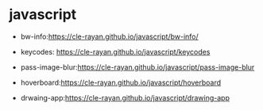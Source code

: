 # javascript 
- bw-info:https://cle-rayan.github.io/javascript/bw-info/


- keycodes: https://cle-rayan.github.io/javascript/keycodes

- pass-image-blur:https://cle-rayan.github.io/javascript/pass-image-blur


- hoverboard:https://cle-rayan.github.io/javascript/hoverboard

- drwaing-app:https://cle-rayan.github.io/javascript/drawing-app
